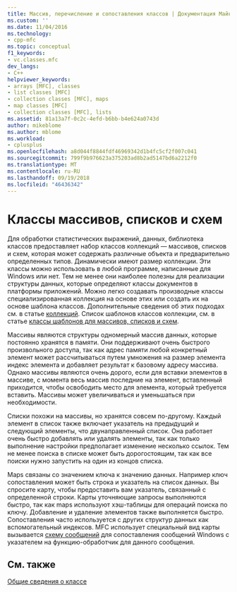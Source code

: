 ```yaml
---
title: Массив, перечисление и сопоставления классов | Документация Майкрософт
ms.custom: ''
ms.date: 11/04/2016
ms.technology:
- cpp-mfc
ms.topic: conceptual
f1_keywords:
- vc.classes.mfc
dev_langs:
- C++
helpviewer_keywords:
- arrays [MFC], classes
- list classes [MFC]
- collection classes [MFC], maps
- map classes [MFC]
- collection classes [MFC], lists
ms.assetid: 81a13a7f-0c2c-4efd-b6bb-b4e624a0743d
author: mikeblome
ms.author: mblome
ms.workload:
- cplusplus
ms.openlocfilehash: a8d044f8844fdf46969342d1b4fc5cf2f007c041
ms.sourcegitcommit: 799f9b976623a375203ad8b2ad5147bd6a2212f0
ms.translationtype: MT
ms.contentlocale: ru-RU
ms.lasthandoff: 09/19/2018
ms.locfileid: "46436342"
---
```

# <a name="array-list-and-map-classes"></a>Классы массивов, списков и схем

Для обработки статистических выражений, данных, библиотека классов предоставляет набор классов коллекций — массивов, списков и схем, которая может содержать различные объекта и предварительно определенных типов. Динамически имеют размер коллекции. Эти классы можно использовать в любой программе, написанные для Windows или нет. Тем не менее они наиболее полезны для реализации структуры данных, которые определяют классы документов в платформы приложений. Можно легко создавать производные классы специализированная коллекция на основе этих или создать их на основе шаблона классов. Дополнительные сведения об этих подходах см. в статье [коллекций](../mfc/collections.md). Список шаблонов классов коллекции, см. в статье [классы шаблонов для массивов, списков и схем](../mfc/template-classes-for-arrays-lists-and-maps.md).

Массивы являются структуры одномерный массив данных, которые постоянно хранятся в памяти. Они поддерживают очень быстрого произвольного доступа, так как адрес памяти любой конкретный элемент может рассчитываться путем умножения на размер элемента индекс элемента и добавляет результат к базовому адресу массива. Однако массивы являются очень дорого, если для вставки элементов в массиве, с момента весь массив последние на элемент, вставленный приходится, чтобы освободить место для элемента, который требуется вставить. Массивы может увеличиваться и уменьшаться при необходимости.

Списки похожи на массивы, но хранятся совсем по-другому. Каждый элемент в список также включает указатель на предыдущий и следующий элементы, что двунаправленный список. Она работает очень быстро добавлять или удалять элементы, так как только выполнение настройки предполагает изменение несколько ссылок. Тем не менее поиска в списке может быть дорогостоящим, так как все поиски нужно запустить на один из концов списка.

Maps связаны со значением ключа к значению данных. Например ключ сопоставления может быть строка и указатель на список данных. Вы спросите карту, чтобы предоставить вам указатель, связанный с определенной строки. Карты уточняющие запросы выполняются быстро, так как maps используют хэш-таблицы для операций поиска по ключу. Добавление и удаление элементов также выполняется быстро. Сопоставления часто используется с других структур данных как вспомогательный индексов. MFC использует специальный вид карты вызывается [схему сообщений](../mfc/mapping-messages.md) для сопоставления сообщений Windows с указателем на функцию-обработчик для данного сообщения.

## <a name="see-also"></a>См. также

[Общие сведения о классе](../mfc/class-library-overview.md)


